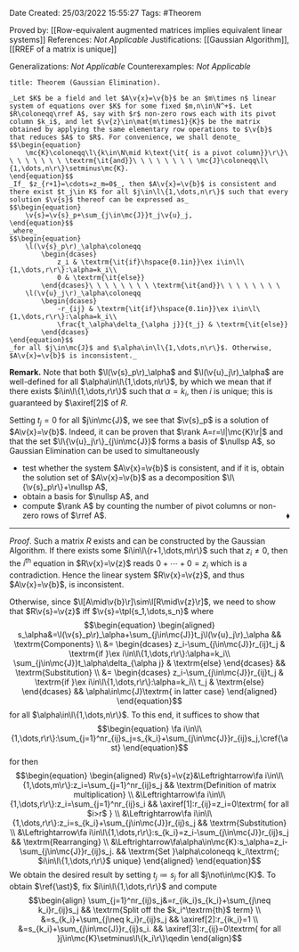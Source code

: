 <div class="topSpace"></div>

Date Created: 25/03/2022 15:55:27
Tags: #Theorem

Proved by: [[Row-equivalent augmented matrices implies equivalent linear systems]]
References: _Not Applicable_
Justifications: [[Gaussian Algorithm]], [[RREF of a matrix is unique]]

Generalizations: _Not Applicable_
Counterexamples: _Not Applicable_

``` ad-Theorem
title: Theorem (Gaussian Elimination).

_Let $K$ be a field and let $A\v{x}=\v{b}$ be an $m\times n$ linear system of equations over $K$ for some fixed $m,n\in\N^+$. Let $R\coloneqq\rref A$, say with $r$ non-zero rows each with its pivot column $k_i$, and let $\v{z}\in\mat{m\times1}{K}$ be the matrix obtained by applying the same elementary row operations to $\v{b}$ that reduces $A$ to $R$. For convenience, we shall denote_
$$\begin{equation}
    \mc{K}\coloneqq\l\{k\in\N\mid k\text{\it{ is a pivot column}}\r\}\ \ \ \ \ \ \ \ \textrm{\it{and}}\ \ \ \ \ \ \ \ \mc{J}\coloneqq\l\{1,\dots,n\r\}\setminus\mc{K}.
\end{equation}$$
_If_ $z_{r+1}=\cdots=z_m=0$_, then $A\v{x}=\v{b}$ is consistent and there exist $t_j\in K$ for all $j\in\l\{1,\dots,n\r\}$ such that every solution $\v{s}$ thereof can be expressed as_
$$\begin{equation}
    \v{s}=\v{s}_p+\sum_{j\in\mc{J}}t_j\v{u}_j,
\end{equation}$$
_where_
$$\begin{equation}
    \l(\v{s}_p\r)_\alpha\coloneqq
        \begin{dcases}
            z_i & \textrm{\it{if}\hspace{0.1in}}\ex i\in\l\{1,\dots,r\r\}:\alpha=k_i\\
            0 & \textrm{\it{else}}
        \end{dcases}\ \ \ \ \ \ \ \ \textrm{\it{and}}\ \ \ \ \ \ \ \ 
    \l(\v{u}_j\r)_\alpha\coloneqq
        \begin{dcases}
            -r_{ij} & \textrm{\it{if}\hspace{0.1in}}\ex i\in\l\{1,\dots,r\r\}:\alpha=k_i\\
            \frac{t_\alpha\delta_{\alpha j}}{t_j} & \textrm{\it{else}}
        \end{dcases}
\end{equation}$$
_for all $j\in\mc{J}$ and $\alpha\in\l\{1,\dots,n\r\}$. Otherwise, $A\v{x}=\v{b}$ is inconsistent._

```

**Remark.** Note that both $\l(\v{s}_p\r)_\alpha$ and $\l(\v{u}_j\r)_\alpha$ are well-defined for all $\alpha\in\l\{1,\dots,n\r\}$, by which we mean that if there exists $i\in\l\{1,\dots,r\r\}$ such that $\alpha=k_i$, then $i$ is unique; this is guaranteed by $\axiref[2]$ of $R$.

Setting $t_j=0$ for all $j\in\mc{J}$, we see that $\v{s}_p$ is a solution of $A\v{x}=\v{b}$. Indeed, it can be proven that $\rank A=r=\l|\mc{K}\r|$ and that the set $\l\{\v{u}_j\r\}_{j\in\mc{J}}$ forms a basis of $\nullsp A$, so Gaussian Elimination can be used to simultaneously
* test whether the system $A\v{x}=\v{b}$ is consistent, and if it is, obtain the solution set of $A\v{x}=\v{b}$ as a decomposition $\l\{\v{s}_p\r\}+\nullsp A$,
* obtain a basis for $\nullsp A$, and
* compute $\rank A$ by counting the number of pivot columns or non-zero rows of $\rref A$.<span style="float:right;">$\blacklozenge$</span>

---

_Proof_. Such a matrix $R$ exists and can be constructed by the Gaussian Algorithm. If there exists some $i\in\l\{r+1,\dots,m\r\}$ such that $z_i\neq0$, then the $i^\textrm{th}$ equation in $R\v{x}=\v{z}$ reads $0+\cdots+0=z_i$ which is a contradiction. Hence the linear system $R\v{x}=\v{z}$, and thus $A\v{x}=\v{b}$, is inconsistent.

Otherwise, since $\l[A\mid\v{b}\r]\sim\l[R\mid\v{z}\r]$, we need to show that $R\v{s}=\v{z}$ iff $\v{s}=\tpl{s_1,\dots,s_n}$ where
$$\begin{equation}
    \begin{aligned}
        s_\alpha&=\l(\v{s}_p\r)_\alpha+\sum_{j\in\mc{J}}t_j\l(\v{u}_j\r)_\alpha && \textrm{Components} \\
        &=
            \begin{dcases}
                z_i-\sum_{j\in\mc{J}}r_{ij}t_j & \textrm{if }\ex i\in\l\{1,\dots,r\r\}:\alpha=k_i\\
                \sum_{j\in\mc{J}}t_\alpha\delta_{\alpha j} & \textrm{else}
            \end{dcases} && \textrm{Substitution} \\
        &=
            \begin{dcases}
                z_i-\sum_{j\in\mc{J}}r_{ij}t_j & \textrm{if }\ex i\in\l\{1,\dots,r\r\}:\alpha=k_i\\
                t_j & \textrm{else}
            \end{dcases} && \alpha\in\mc{J}\textrm{ in latter case}
    \end{aligned}
\end{equation}$$
for all $\alpha\in\l\{1,\dots,n\r\}$. To this end, it suffices to show that
$$\begin{equation}
    \fa i\in\l\{1,\dots,r\r\}:\sum_{j=1}^nr_{ij}s_j=s_{k_i}+\sum_{j\in\mc{J}}r_{ij}s_j,\cref{\ast}
\end{equation}$$
for then
$$\begin{equation}
    \begin{aligned}
        R\v{s}=\v{z}&\Leftrightarrow\fa i\in\l\{1,\dots,m\r\}:z_i=\sum_{j=1}^nr_{ij}s_j && \textrm{Definition of matrix multiplication} \\
        &\Leftrightarrow\fa i\in\l\{1,\dots,r\r\}:z_i=\sum_{j=1}^nr_{ij}s_i && \axiref[1]:r_{ij}=z_i=0\textrm{ for all $i>r$ } \\
        &\Leftrightarrow\fa i\in\l\{1,\dots,r\r\}:z_i=s_{k_i}+\sum_{j\in\mc{J}}r_{ij}s_j && \textrm{Substitution} \\
        &\Leftrightarrow\fa i\in\l\{1,\dots,r\r\}:s_{k_i}=z_i-\sum_{j\in\mc{J}}r_{ij}s_j && \textrm{Rearranging} \\
        &\Leftrightarrow\fa\alpha\in\mc{K}:s_\alpha=z_i-\sum_{j\in\mc{J}}r_{ij}s_j. && \textrm{Set }\alpha\coloneqq k_i\textrm{; $i\in\l\{1,\dots,r\r\}$ unique}
    \end{aligned}
\end{equation}$$
We obtain the desired result by setting $t_j\coloneqq s_j$ for all $j\not\in\mc{K}$. To obtain $\ref{\ast}$, fix $i\in\l\{1,\dots,r\r\}$ and compute
$$\begin{align}
    \sum_{j=1}^nr_{ij}s_j&=r_{ik_i}s_{k_i}+\sum_{j\neq k_i}r_{ij}s_j && \textrm{Split off the $k_i^\textrm{th}$ term} \\
    &=s_{k_i}+\sum_{j\neq k_i}r_{ij}s_j && \axiref[2]:r_{ik_i}=1 \\
    &=s_{k_i}+\sum_{j\in\mc{J}}r_{ij}s_i. && \axiref[3]:r_{ij}=0\textrm{ for all }j\in\mc{K}\setminus\l\{k_i\r\}\qedin
\end{align}$$
